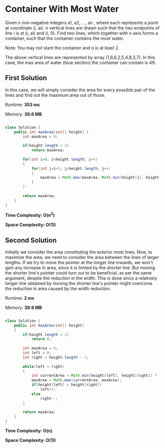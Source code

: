 # Container With Most Water

Given n non-negative integers a1, a2, ..., an , where each represents a point at coordinate (i, ai). n vertical lines are drawn such that the two endpoints of line i is at (i, ai) and (i, 0). Find two lines, which together with x-axis forms a container, such that the container contains the most water.

Note: You may not slant the container and n is at least 2.

The above vertical lines are represented by array [1,8,6,2,5,4,8,3,7]. 
In this case, the max area of water (blue section) the container can contain is 49.

## First Solution
In this case, we will simply consider the area for every possible pair of the lines and find out the maximum area out of those.

Runtime: **353 ms**

Memory: **39.6 MB**

```java

class Solution {
    public int maxArea(int[] height) {
        int maxArea = 0;
        
        if(height.length < 2)
            return maxArea;
        
        for(int i=0; i<height.length; i++)
        {
            for(int j=i+1; j<height.length; j++)
            {
                maxArea = Math.max(maxArea, Math.min(height[i], height[j]) * (j - i));
            }
        }
        
        return maxArea;
    }
}

```

**Time Complexity: O(n<sup>2</sup>)** 

**Space Complexity: O(1))**


 ## Second Solution
 Initially we consider the area constituting the exterior most lines. Now, to maximize the area, we need to consider the area between the lines of larger lengths. If we try to move the pointer at the longer line inwards, we won't gain any increase in area, since it is limited by the shorter line. But moving the shorter line's pointer could turn out to be beneficial, as per the same argument, despite the reduction in the width. This is done since a relatively longer line obtained by moving the shorter line's pointer might overcome the reduction in area caused by the width reduction.

Runtime: **2 ms**

Memory: **39.9 MB**

 
```java

class Solution {
    public int maxArea(int[] height) 
    {
        if(height.length < 2)
            return 0;
        
        int maxArea = 0;
        int left = 0;
        int right = height.length - 1;
        
        while(left < right)
        {
            int currentArea = Math.min(height[left], height[right]) * (right - left);
            maxArea = Math.max(currentArea, maxArea);
            if(height[left] < height[right])
                left++;
            else
                right--;
        }
        
        return maxArea;
    }
}

```

**Time Complexity: O(n)** 

**Space Complexity: O(1))**
